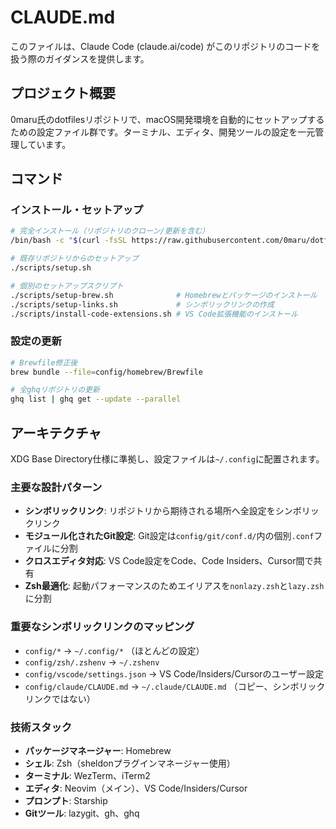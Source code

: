# CLAUDE.md

このファイルは、Claude Code (claude.ai/code) がこのリポジトリのコードを扱う際のガイダンスを提供します。

## プロジェクト概要

0maru氏のdotfilesリポジトリで、macOS開発環境を自動的にセットアップするための設定ファイル群です。ターミナル、エディタ、開発ツールの設定を一元管理しています。

## コマンド

### インストール・セットアップ
```bash
# 完全インストール（リポジトリのクローン/更新を含む）
/bin/bash -c "$(curl -fsSL https://raw.githubusercontent.com/0maru/dotfiles/main/install.sh)"

# 既存リポジトリからのセットアップ
./scripts/setup.sh

# 個別のセットアップスクリプト
./scripts/setup-brew.sh              # Homebrewとパッケージのインストール
./scripts/setup-links.sh             # シンボリックリンクの作成
./scripts/install-code-extensions.sh # VS Code拡張機能のインストール
```

### 設定の更新
```bash
# Brewfile修正後
brew bundle --file=config/homebrew/Brewfile

# 全ghqリポジトリの更新
ghq list | ghq get --update --parallel
```

## アーキテクチャ

XDG Base Directory仕様に準拠し、設定ファイルは`~/.config`に配置されます。

### 主要な設計パターン
- **シンボリックリンク**: リポジトリから期待される場所へ全設定をシンボリックリンク
- **モジュール化されたGit設定**: Git設定は`config/git/conf.d/`内の個別`.conf`ファイルに分割
- **クロスエディタ対応**: VS Code設定をCode、Code Insiders、Cursor間で共有
- **Zsh最適化**: 起動パフォーマンスのためエイリアスを`nonlazy.zsh`と`lazy.zsh`に分割

### 重要なシンボリックリンクのマッピング
- `config/*` → `~/.config/*` （ほとんどの設定）
- `config/zsh/.zshenv` → `~/.zshenv`
- `config/vscode/settings.json` → VS Code/Insiders/Cursorのユーザー設定
- `config/claude/CLAUDE.md` → `~/.claude/CLAUDE.md` （コピー、シンボリックリンクではない）

### 技術スタック
- **パッケージマネージャー**: Homebrew
- **シェル**: Zsh（sheldonプラグインマネージャー使用）
- **ターミナル**: WezTerm、iTerm2
- **エディタ**: Neovim（メイン）、VS Code/Insiders/Cursor
- **プロンプト**: Starship
- **Gitツール**: lazygit、gh、ghq